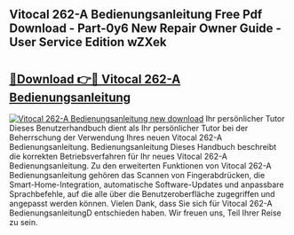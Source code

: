 ## Vitocal 262-A Bedienungsanleitung Free Pdf Download - Part-0y6 New Repair Owner Guide - User Service Edition wZXek

# <h2><a href="http://df50ywb.blite.top/?on=Vitocal+262-A+Bedienungsanleitung">🔗Download 👉🔴 Vitocal 262-A Bedienungsanleitung</a></h2>

[![Vitocal 262-A Bedienungsanleitung new download](https://i.imgur.com/lujVjoI.png)](http://df50ywb.blite.top/?on=Vitocal+262-A+Bedienungsanleitung)
Ihr persönlicher Tutor Dieses Benutzerhandbuch dient als Ihr persönlicher Tutor bei der Beherrschung der Verwendung Ihres neuen Vitocal 262-A Bedienungsanleitung. Bedienungsanleitung Dieses Handbuch beschreibt die korrekten Betriebsverfahren für Ihr neues Vitocal 262-A Bedienungsanleitung. Zu den erweiterten Funktionen von Vitocal 262-A Bedienungsanleitung gehören das Scannen von Fingerabdrücken, die Smart-Home-Integration, automatische Software-Updates und anpassbare Sprachbefehle, auf die alle über die Benutzeroberfläche zugegriffen und angepasst werden können. Vielen Dank, dass Sie sich für Vitocal 262-A BedienungsanleitungD entschieden haben. Wir freuen uns, Teil Ihrer Reise zu sein.
